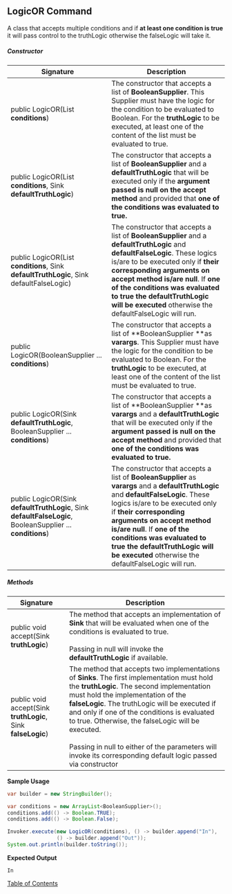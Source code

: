 ## LogicOR Command
A class that accepts multiple conditions and if **at least one condition is true** it will pass control to the truthLogic otherwise the falseLogic will take it.

##### Constructor

| Signature                                                    | Description                                                  |
| ------------------------------------------------------------ | ------------------------------------------------------------ |
| public LogicOR(List<BooleanSupplier> **conditions**)         | The constructor that accepts a list of **BooleanSupplier**. This Supplier must have the logic for the condition to be evaluated to Boolean. For the **truthLogic** to be executed, at least one of the content of the list must be evaluated to true. |
| public LogicOR(List<BooleanSupplier> **conditions**, Sink **defaultTruthLogic**) | The constructor that accepts a list of **BooleanSupplier** and a **defaultTruthLogic** that will be executed only if the **argument passed is null on the accept method** and provided that **one of the conditions was evaluated to true.** |
| public LogicOR(List<BooleanSupplier> **conditions**, Sink **defaultTruthLogic**, Sink defaultFalseLogic) | The constructor that accepts a list of **BooleanSupplier** and a **defaultTruthLogic** and **defaultFalseLogic**. These logics is/are to be executed only if **their corresponding arguments on accept method is/are null**. If **one of the conditions was evaluated to true the defaultTruthLogic will be executed** otherwise the defaultFalseLogic will run. |
| public LogicOR(BooleanSupplier ... **conditions**)           | The constructor that accepts a list of **BooleanSupplier **as **varargs**. This Supplier must have the logic for the condition to be evaluated to Boolean. For the **truthLogic** to be executed, at least one of the content of the list must be evaluated to true. |
| public LogicOR(Sink **defaultTruthLogic**, BooleanSupplier ... **conditions**) | The constructor that accepts a list of **BooleanSupplier **as **varargs** and a **defaultTruthLogic** that will be executed only if the **argument passed is null on the accept method** and provided that **one of the conditions was evaluated to true.** |
| public LogicOR(Sink **defaultTruthLogic**, Sink **defaultFalseLogic**, BooleanSupplier ... **conditions**) | The constructor that accepts a list of **BooleanSupplier** as **varargs** and a **defaultTruthLogic** and **defaultFalseLogic**. These logics is/are to be executed only if **their corresponding arguments on accept method is/are null**. If **one of the conditions was evaluated to true the defaultTruthLogic will be executed** otherwise the defaultFalseLogic will run. |

##### Methods

| Signature                                                    | Description                                                  |
| ------------------------------------------------------------ | ------------------------------------------------------------ |
| public void accept(Sink **truthLogic**)                      | The method that accepts an implementation of **Sink** that will be evaluated when one of the conditions is evaluated to true.<br /><br />Passing in null will invoke the **defaultTruthLogic** if available. |
| public void accept(Sink **truthLogic**, Sink **falseLogic**) | The method that accepts two implementations of **Sinks**. The first implementation must hold the **truthLogic**. The second implementation must hold the implementation of the **falseLogic**. The truthLogic will be executed if and only if one of the conditions is evaluated to true. Otherwise, the falseLogic will be executed.<br /><br />Passing in null to either of the parameters will invoke its corresponding default logic passed via constructor |

**Sample Usage**

```java
var builder = new StringBuilder();

var conditions = new ArrayList<BooleanSupplier>();
conditions.add(() -> Boolean.TRUE);
conditions.add(() -> Boolean.False);

Invoker.execute(new LogicOR(conditions), () -> builder.append("In"), 
                () -> builder.append("Out"));
System.out.println(builder.toString());
```

**Expected Output**

```
In
```

[Table of Contents](USER_GUIDE_TOC.md)

